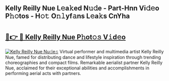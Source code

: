 ## Kelly Reilly Nue L𝚎a𝚔ed N𝚞𝚍e - Part-Hnn Vi𝚍𝚎o P𝚑𝚘tos - H𝚘𝚝 O𝚗𝚕yf𝚊ns L𝚎a𝚔s CnYha

# <h2><a href="http://kf6fk8.oniu.top/?m=Kelly+Reilly+Nue">🔗👉 🔴 Kelly Reilly Nue P𝚑ot𝚘𝚜 V𝚒d𝚎o</a></h2>

[![Kelly Reilly Nue Nu𝚍e𝚜](https://i.imgur.com/0qMVB7G.gif)](http://kf6fk8.oniu.top/?m=Kelly+Reilly+Nue)
Virtual performer and multimedia artist Kelly Reilly Nue, famed for distributing dance and lifestyle inspiration through trending choreographies and compact films. Remarkable aerialist partner Kelly Reilly Nue, acclaimed for their exceptional abilities and accomplishments in performing aerial acts with partners.  
